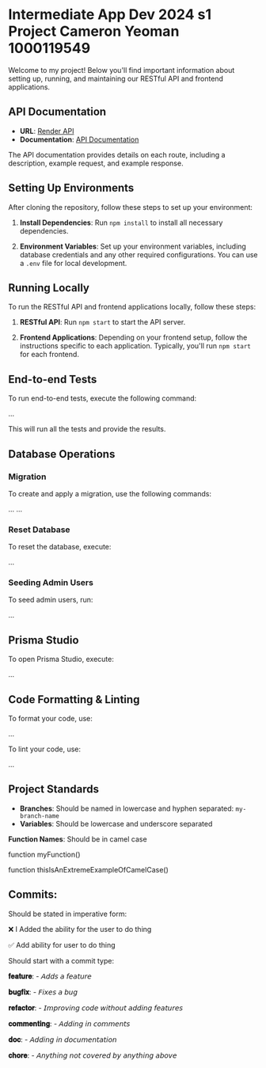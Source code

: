 # Intermediate App Dev 2024 s1 Project Cameron Yeoman 1000119549

Welcome to my project! Below you'll find important information about setting up, running, and maintaining our RESTful API and frontend applications.

## API Documentation

- **URL**: [Render API](https://render-url.com)
- **Documentation**: [API Documentation](https://render-url.com/docs)

The API documentation provides details on each route, including a description, example request, and example response.

## Setting Up Environments

After cloning the repository, follow these steps to set up your environment:

1. **Install Dependencies**: Run `npm install` to install all necessary dependencies.

2. **Environment Variables**: Set up your environment variables, including database credentials and any other required configurations. You can use a `.env` file for local development.

## Running Locally

To run the RESTful API and frontend applications locally, follow these steps:

1. **RESTful API**: Run `npm start` to start the API server.

2. **Frontend Applications**: Depending on your frontend setup, follow the instructions specific to each application. Typically, you'll run `npm start` for each frontend.

## End-to-end Tests

To run end-to-end tests, execute the following command:

...

This will run all the tests and provide the results.

## Database Operations

### Migration

To create and apply a migration, use the following commands:

...
...

### Reset Database

To reset the database, execute:

...

### Seeding Admin Users

To seed admin users, run:

...

## Prisma Studio

To open Prisma Studio, execute:

...

## Code Formatting & Linting

To format your code, use:

...


To lint your code, use:

...


## Project Standards

- **Branches**: Should be named in lowercase and hyphen separated: `my-branch-name`
- **Variables**: Should be lowercase and underscore separated

**Function Names**: Should be in camel case

function myFunction()

function thisIsAnExtremeExampleOfCamelCase()


## Commits:

Should be stated in imperative form:

❌ I Added the ability for the user to do thing

✅ Add ability for user to do thing

Should start with a commit type:

**𝐟𝐞𝐚𝐭𝐮𝐫𝐞**: <commit message> - 𝘈𝘥𝘥𝘴 𝘢 𝘧𝘦𝘢𝘵𝘶𝘳𝘦

**𝐛𝐮𝐠𝐟𝐢𝐱**: <commit message> - 𝘍𝘪𝘹𝘦𝘴 𝘢 𝘣𝘶𝘨

**𝐫𝐞𝐟𝐚𝐜𝐭𝐨𝐫**: <commit message> - 𝘐𝘮𝘱𝘳𝘰𝘷𝘪𝘯𝘨 𝘤𝘰𝘥𝘦 𝘸𝘪𝘵𝘩𝘰𝘶𝘵 𝘢𝘥𝘥𝘪𝘯𝘨 𝘧𝘦𝘢𝘵𝘶𝘳𝘦𝘴

**𝐜𝐨𝐦𝐦𝐞𝐧𝐭𝐢𝐧𝐠**: <commit message> - 𝘈𝘥𝘥𝘪𝘯𝘨 𝘪𝘯 𝘤𝘰𝘮𝘮𝘦𝘯𝘵𝘴

**𝐝𝐨𝐜**: <commit message> - 𝘈𝘥𝘥𝘪𝘯𝘨 𝘪𝘯 𝘥𝘰𝘤𝘶𝘮𝘦𝘯𝘵𝘢𝘵𝘪𝘰𝘯

**𝐜𝐡𝐨𝐫𝐞**: <commit message> - 𝘈𝘯𝘺𝘵𝘩𝘪𝘯𝘨 𝘯𝘰𝘵 𝘤𝘰𝘷𝘦𝘳𝘦𝘥 𝘣𝘺 𝘢𝘯𝘺𝘵𝘩𝘪𝘯𝘨 𝘢𝘣𝘰𝘷𝘦


